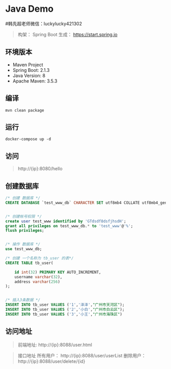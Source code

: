 # Java Demo 
#韩先超老师微信：luckylucky421302
>构架： Spring Boot
>生成： https://start.spring.io

## 环境版本
- Maven Project
- Spring Boot: 2.1.3
- Java Version: 8
- Apache Maven: 3.5.3

## 编译
```
mvn clean package
```

## 运行
```
docker-compose up -d
```

## 访问 
> http://{ip}:8080/hello



## 创建数据库
```sql
/* 创建 数据库 */
CREATE DATABASE `test_www_db` CHARACTER SET utf8mb4 COLLATE utf8mb4_general_ci;


/* 创建帐号权限 */
create user test_www identified by 'GTdsdf8dsfjhsdH';
grant all privileges on test_www_db.* to 'test_www'@'%';
flush privileges;


/* 操作 数据库 */
use test_www_db;

/* 创建 一个名称为 tb_user 的表*/
CREATE TABLE tb_user( 

	id int(32) PRIMARY KEY AUTO_INCREMENT,
	username varchar(32),
	address varchar(256)	
);


/* 插入3条数据 */
INSERT INTO tb_user VALUES ('1','泽泽',"广州市天河区");
INSERT INTO tb_user VALUES ('2','小白',"广州市白云区");
INSERT INTO tb_user VALUES ('3','小王',"广州市海珠区")
```

## 访问地址
>前端地址: http://{ip}:8088/user.html

>接口地址
>所有用户： http://{ip}:8088/user/userList
>删除用户： http://{ip}:8088/user/delete/{id}
